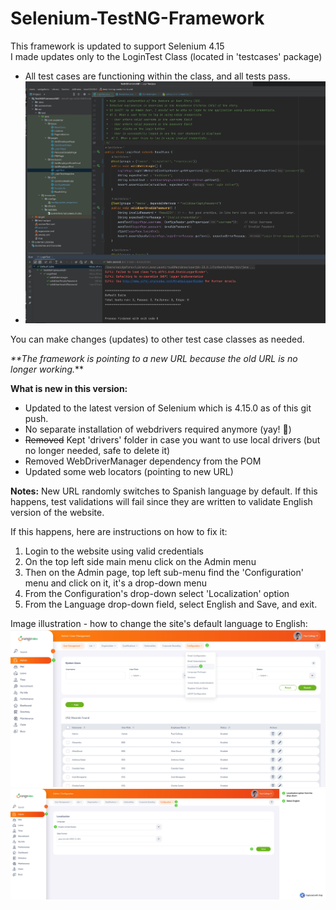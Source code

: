 # Selenium-TestNG-Framework

This framework is updated to support Selenium 4.15 <br>
I made updates only to the LoginTest Class (located in 'testcases' package)
- All test cases are functioning within the class, and all tests pass.
- ![image](src/test/resources/configs/loginTestsPass.jpg)

You can make changes (updates) to other test case classes as needed.

_**The framework is pointing to a new URL because the old URL is no longer working._**

**What is new in this version:**

- Updated to the latest version of Selenium which is 4.15.0 as of this git push.
- No separate installation of webdrivers required anymore (yay! 🎉) <br>
- ~~Removed~~ Kept 'drivers' folder in case you want to use local drivers (but no longer needed, safe to delete it)
- Removed WebDriverManager dependency from the POM <br>
- Updated some web locators (pointing to new URL)

**Notes:** New URL randomly switches to Spanish language by default. If this happens, test validations will fail since they are written to validate English version of the website.<br>

If this happens, here are instructions on how to fix it:
1. Login to the website using valid credentials
2. On the top left side main menu click on the Admin menu
3. Then on the Admin page, top left sub-menu find the 'Configuration' menu and click on it, it's a drop-down menu
4. From the Configuration's drop-down select 'Localization' option
5. From the Language drop-down field, select English and Save, and exit.

Image illustration - how to change the site's default language to English:<br>
![image](src/test/resources/configs/language1.jpg)
![image](src/test/resources/configs/language2.jpg)
